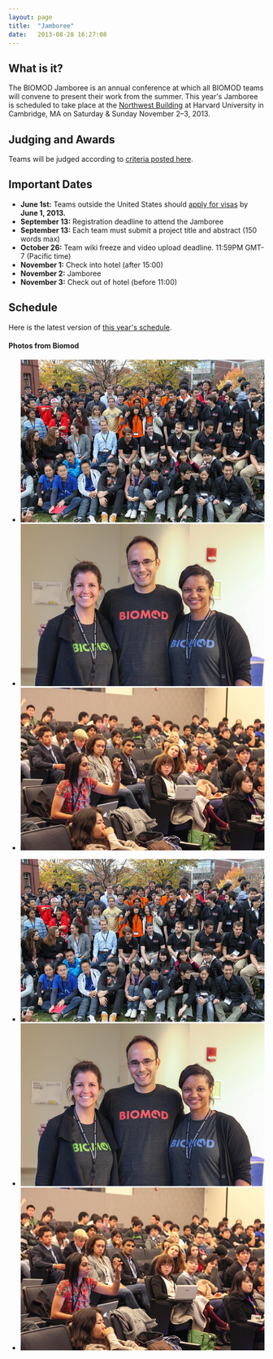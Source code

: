 ```yaml
---
layout: page
title:  "Jamboree"
date:   2013-08-28 16:27:08
---
```



## What is it?

The BIOMOD Jamboree is an annual conference at which all BIOMOD teams will convene to present their work from the summer. This year's Jamboree is scheduled to take place at the [Northwest Building](http://isites.harvard.edu/icb/icb.do?keyword=k68489&amp;pageid=icb.page331114) at Harvard University in Cambridge, MA on Saturday &amp; Sunday November 2–3, 2013.

## Judging and Awards

Teams will be judged according to [criteria posted here](/judging).

## Important Dates

- **June 1st:** Teams outside the United States should [apply for visas](visa-information) by **June 1, 2013.**
- **September 13:** Registration deadline to attend the Jamboree 
- **September 13:** Each team must submit a project title and abstract (150 words max) 
- **October 26:** Team wiki freeze and video upload deadline. 11:59PM GMT-7 (Pacific time) 
- **November 1:** Check into hotel (after 15:00) 
- **November 2:** Jamboree 
- **November 3:** Check out of hotel (before 11:00) 

## Schedule

Here is the latest version of [this year's schedule](https://www.dropbox.com/s/34no0jbhuyq5ltn/BIOMOD2012_schedule_v1.pdf). 


<div class="main">
<div class="row">

<h4 id="latest-photos">Photos from Biomod</h2>
<div id="photos" class="flexslider">
	<ul class="slides">
		<li><img src="/assets/images/photos/8165661478_b9d70fb1f6.jpg" /></li>
		<li><img src="/assets/images/photos/8165610433_a40a164810.jpg" /></li>
		<li><img src="/assets/images/photos/8165655658_10c6eafbc2.jpg" /></li>
	</ul>
</div>
<div id="photos-nav" class="flexslider">
	<ul class="slides">
		<li><img src="/assets/images/photos/8165661478_b9d70fb1f6.jpg" /></li>
		<li><img src="/assets/images/photos/8165610433_a40a164810.jpg" /></li>
		<li><img src="/assets/images/photos/8165655658_10c6eafbc2.jpg" /></li>
	</ul>
</div>

</div>
</div>